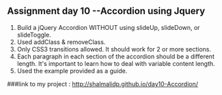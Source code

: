 ## Assignment day 10 --Accordion using Jquery

1. Build a jQuery Accordion WITHOUT using slideUp, slideDown, or slideToggle. 
2. Used addClass & removeClass.
3. Only CSS3 transitions allowed. It should work for 2 or more sections.
4. Each paragraph in each section of the accordion should be a different length. It's important to learn how to deal with variable content length.
5. Used the example provided as a guide.


###link to my project : http://shalmalidp.github.io/day10-Accordion/
